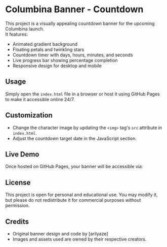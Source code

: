 # Columbina Banner - Countdown

This project is a visually appealing countdown banner for the upcoming Columbina launch.  
It features:  
- Animated gradient background  
- Floating petals and twinkling stars  
- Countdown timer with days, hours, minutes, and seconds  
- Live progress bar showing percentage completion  
- Responsive design for desktop and mobile  

## Usage
Simply open the `index.html` file in a browser or host it using GitHub Pages to make it accessible online 24/7.

## Customization
- Change the character image by updating the `<img>` tag's `src` attribute in `index.html`.  
- Adjust the countdown target date in the JavaScript section.  

## Live Demo
Once hosted on GitHub Pages, your banner will be accessible via:

## License
This project is open for personal and educational use. You may modify it, but please do not redistribute it for commercial purposes without permission.

## Credits
- Original banner design and code by [arilyaze]
- Images and assets used are owned by their respective creators.
